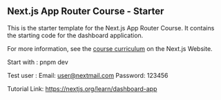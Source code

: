 ## Next.js App Router Course - Starter

This is the starter template for the Next.js App Router Course. It contains the starting code for the dashboard application.

For more information, see the [course curriculum](https://nextjs.org/learn) on the Next.js Website.

Start with :
pnpm dev

Test user :
Email: user@nextmail.com
Password: 123456

Tutorial Link:
https://nextjs.org/learn/dashboard-app